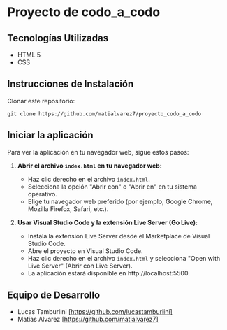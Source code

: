 # Proyecto de codo_a_codo

## Tecnologías Utilizadas

- HTML 5
- CSS

## Instrucciones de Instalación

Clonar este repositorio:

```
git clone https://github.com/matialvarez7/proyecto_codo_a_codo
```

## Iniciar la aplicación

Para ver la aplicación en tu navegador web, sigue estos pasos:

1. **Abrir el archivo `index.html` en tu navegador web:**

   - Haz clic derecho en el archivo `index.html`.
   - Selecciona la opción "Abrir con" o "Abrir en" en tu sistema operativo.
   - Elige tu navegador web preferido (por ejemplo, Google Chrome, Mozilla Firefox, Safari, etc.).

2. **Usar Visual Studio Code y la extensión Live Server (Go Live):**
   - Instala la extensión Live Server desde el Marketplace de Visual Studio Code.
   - Abre el proyecto en Visual Studio Code.
   - Haz clic derecho en el archivo `index.html` y selecciona "Open with Live Server" (Abrir con Live Server).
   - La aplicación estará disponible en http://localhost:5500.

## Equipo de Desarrollo

- Lucas Tamburlini [https://github.com/lucastamburlini]
- Matías Alvarez [https://github.com/matialvarez7]
